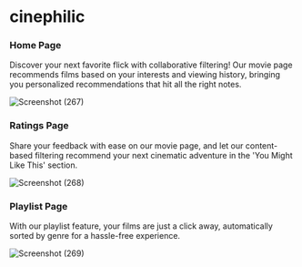 # cinephilic

### Home Page
Discover your next favorite flick with collaborative filtering! Our movie page recommends films based on your interests and viewing history, bringing you personalized recommendations that hit all the right notes.

![Screenshot (267)](https://user-images.githubusercontent.com/85440501/230754774-2cf6d49e-3c27-4907-b3bb-5a628a308620.png)


### Ratings Page
Share your feedback with ease on our movie page, and let our content-based filtering recommend your next cinematic adventure in the 'You Might Like This' section.

![Screenshot (268)](https://user-images.githubusercontent.com/85440501/230754817-7b897033-0d9c-436f-b244-a1b258b836d5.png)



### Playlist Page
With our playlist feature, your films are just a click away, automatically sorted by genre for a hassle-free experience.

![Screenshot (269)](https://user-images.githubusercontent.com/85440501/230754842-540a8294-c61a-4ca2-861a-f45bf2d543eb.png)




